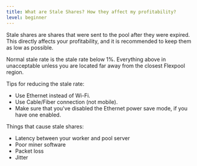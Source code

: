 ```yaml
---
title: What are Stale Shares? How they affect my profitability?
level: beginner
---
```


Stale shares are shares that were sent to the pool after they were expired. This directly affects your profitability, and it is recommended to keep them as low as possible.

Normal stale rate is the stale rate below 1%. Everything above in unacceptable unless you are located far away from the closest Flexpool region.

Tips for reducing the stale rate:

* Use Ethernet instead of Wi-Fi.
* Use Cable/Fiber connection (not mobile).
* Make sure that you've disabled the Ethernet power save mode, if you have one enabled.

Things that cause stale shares:
* Latency between your worker and pool server
* Poor miner software
* Packet loss
* Jitter
